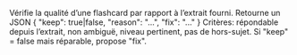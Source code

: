 Vérifie la qualité d’une flashcard par rapport à l’extrait fourni.
Retourne un JSON { "keep": true|false, "reason": "...", "fix": "..." }
Critères: répondable depuis l’extrait, non ambiguë, niveau pertinent, pas de hors-sujet.
Si "keep" = false mais réparable, propose "fix".
